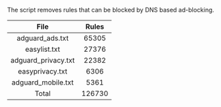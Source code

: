 The script removes rules that can be blocked by DNS based ad-blocking.


| File | Rules |
|:----:|:-----:|
| adguard_ads.txt | 65305 |
| easylist.txt | 27376 |
| adguard_privacy.txt | 22382 |
| easyprivacy.txt | 6306 |
| adguard_mobile.txt | 5361 |
| Total | 126730 |
